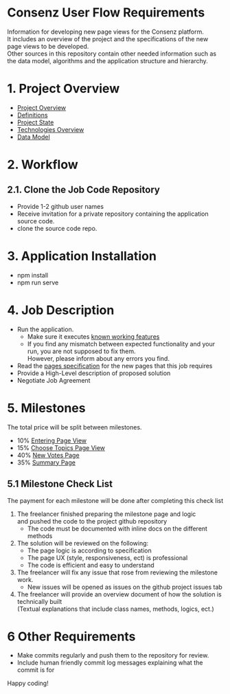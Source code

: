 # Consenz User Flow Requirements
Information for developing new page views for the Consenz platform.<br>
It includes an overview of the project and the specifications of the new page views to be developed.<br>
Other sources in this repository contain other needed information such as the data model, algorithms and the application structure and hierarchy.
# 1. <a id="project-overview">Project Overview</a>
- [Project Overview](./project_overview.md/#project-overview)
- [Definitions](./project_overview.md/#definitions)
- [Project State](./project_overview.md/#project-state)
- [Technologies Overview](./project_overview.md/#technologies-overview)
- [Data Model](./data_model.md)

# 2. <a id="workflow">Workflow</a>
## 2.1. Clone the Job Code Repository
- Provide 1-2 github user names
- Receive invitation for a private repository containing the application source code.
- clone the source code repo.

# 3. Application Installation
- npm install
- npm run serve

# 4. <a id="job-description">Job Description</a>
- Run the application.
  - Make sure it executes [known working features](https://github.com/wonderfloyd/Consenz_Requierments/blob/master/working_features.md/#top)
  - If you find any mismatch between expected functionality and your run, you are not supposed to fix them.<br>
  However, please inform about any errors you find. 
- Read the [pages specification](./pages_specifications.md/#top) for the new pages that this job requires
- Provide a High-Level description of proposed solution
- Negotiate Job Agreement
# 5. Milestones
The total price will be split between milestones.
  - 10% [Entering Page View](./pages_specifications.md/#entering-page-view)
  - 15% [Choose Topics Page View](./pages_specifications.md/#choose-topics-page-view)
  - 40% [New Votes Page](./pages_specifications.md/#new-votes-page)
  - 35% [Summary Page](./pages_specifications.md/#summary-page)

## 5.1 Milestone Check List
The payment for each milestone will be done after completing this check list
1. The freelancer finished preparing the milestone page and logic<br>
and pushed the code to the project github repository
    - The code must be documented with inline docs on the different methods
2. The solution will be reviewed on the following:
    - The page logic is according to specification
    - The page UX (style, responsiveness, ect) is professional
    - The code is efficient and easy to understand 
3. The freelancer will fix any issue that rose from reviewing the milestone work.
    - New issues will be opened as issues on the github project issues tab
4. The freelancer will provide an overview document of how the solution is technically built<br>
(Textual explanations that include class names, methods, logics, ect.)

# 6 Other Requirements
- Make commits regularly and push them to the repository for review.
- Include human friendly commit log messages explaining what the commit is for

Happy coding!   
